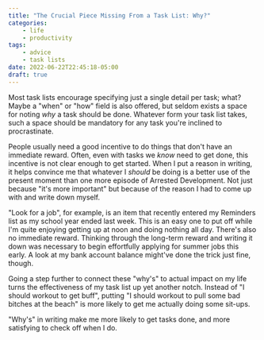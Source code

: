 ```yaml
---
title: "The Crucial Piece Missing From a Task List: Why?"
categories:
    - life
    - productivity
tags:
    - advice
    - task lists
date: 2022-06-22T22:45:18-05:00
draft: true
---
```


Most task lists encourage specifying just a single detail per task; what? Maybe a "when" or "how" field is also offered, but seldom exists a space for noting *why* a task should be done. Whatever form your task list takes, such a space should be mandatory for any task you're inclined to procrastinate.

People usually need a good incentive to do things that don't have an immediate reward. Often, even with tasks we *know* need to get done, this incentive is not clear enough to get started. When I put a reason in writing, it helps convince me that whatever I *should* be doing is a better use of the present moment than one more episode of Arrested Development. Not just because "it's more important" but because of the reason I had to come up with and write down myself.

"Look for a job", for example, is an item that recently entered my Reminders list as my school year ended last week. This is an easy one to put off while I'm quite enjoying getting up at noon and doing nothing all day.  There's also no immediate reward. Thinking through the long-term reward and writing it down was necessary to begin effortfully applying for summer jobs this early. A look at my bank account balance might've done the trick just fine, though.

Going a step further to connect these "why's" to actual impact on my life turns the effectiveness of my task list up yet another notch. Instead of "I should workout to get buff", putting "I should workout to pull some bad bitches at the beach" is more likely to get me actually doing some sit-ups.

"Why's" in writing make me more likely to get tasks done, and more satisfying to check off when I do.
